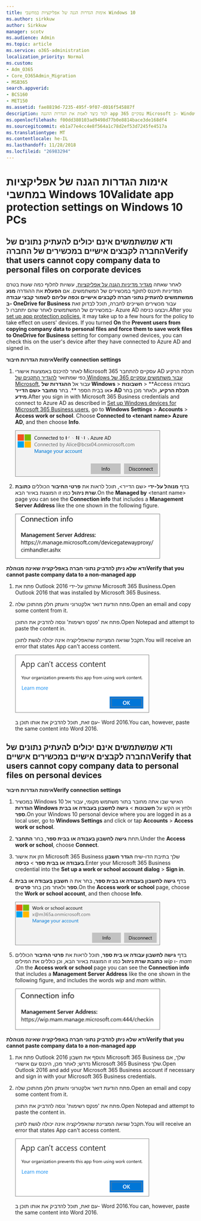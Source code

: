 ```yaml
---
title: אימות הגדרות הגנה של אפליקציות במחשבי Windows 10
ms.author: sirkkuw
author: Sirkkuw
manager: scotv
ms.audience: Admin
ms.topic: article
ms.service: o365-administration
localization_priority: Normal
ms.custom:
- Adm_O365
- Core_O365Admin_Migration
- MSB365
search.appverid:
- BCS160
- MET150
ms.assetid: fae8819d-7235-495f-9f07-d016f545887f
description: למד כיצד לאמת את הגדרות ההגנה app עסקיים 365 Microsoft ב- Windows 10 התקנים.
ms.openlocfilehash: f00dd380103ad9498d77b0e8814bace3de168df4
ms.sourcegitcommit: eb1a77e4cc4e8f564a1c78d2ef53d7245fe4517a
ms.translationtype: MT
ms.contentlocale: he-IL
ms.lasthandoff: 11/28/2018
ms.locfileid: "26983294"
---
```

# <a name="validate-app-protection-settings-on-windows-10-pcs"></a><span data-ttu-id="90fa8-103">אימות הגדרות הגנה של אפליקציות במחשבי Windows 10</span><span class="sxs-lookup"><span data-stu-id="90fa8-103">Validate app protection settings on Windows 10 PCs</span></span>

## <a name="verify-that-users-cannot-copy-company-data-to-personal-files-on-corporate-devices"></a><span data-ttu-id="90fa8-104">ודא שמשתמשים אינם יכולים להעתיק נתונים של החברה לקבצים אישיים במכשירים של החברה</span><span class="sxs-lookup"><span data-stu-id="90fa8-104">Verify that users cannot copy company data to personal files on corporate devices</span></span>

<span data-ttu-id="90fa8-p101">לאחר שאתה [מגדיר מדיניות הגנה על אפליקציות](protection-settings-for-windows-10-devices.md), עשויות לחלוף כמה שעות בטרם המדיניות תיכנס לתוקף במכשירים של המשתמשים. אם **הפעלת** את ההגדרה **מנע ממשתמשים להעתיק נתוני חברה לקבצים אישיים וכפה עליהם לשמור קבצי עבודה ב- OneDrive for Business** עבור מכשירים השייכים לחברה, תוכל לבדוק זאת במכשירים של המשתמשים לאחר שהם יתחברו ל- Azure AD ויבצעו כניסה.</span><span class="sxs-lookup"><span data-stu-id="90fa8-p101">After you [set up app protection policies](protection-settings-for-windows-10-devices.md), it may take up to a few hours for the policy to take effect on users' devices. If you turned **On** the **Prevent users from copying company data to personal files and force them to save work files to OneDrive for Business** setting for company owned devices, you can check this on the user's device after they have connected to Azure AD and signed in.</span></span> 
  
 <span data-ttu-id="90fa8-107">**אימות הגדרות חיבור**</span><span class="sxs-lookup"><span data-stu-id="90fa8-107">**Verify connection settings**</span></span>
  
1. <span data-ttu-id="90fa8-p102">לאחר להיכנס באמצעות אישורי Microsoft 365 עסקיים להתחבר AD תכלת הרקיע כפי שמתואר [להגדיר התקנים של Windows עבור משתמשים עסקיים 365 של Microsoft](set-up-windows-devices.md), עבור אל **ההגדרות של Windows** \> **חשבונות** \> \*\*Access בעבודה או בבית הספר \*\*. בחר **מחובר \<שם הדייר\> AD תכלת הרקיע**, ולאחר מכן בחר **מידע**.</span><span class="sxs-lookup"><span data-stu-id="90fa8-p102">After you sign in with Microsoft 365 Business credentials and connect to Azure AD as described in [Set up Windows devices for Microsoft 365 Business users](set-up-windows-devices.md), go to **Windows Settings** \> **Accounts** \> **Access work or school**. Choose **Connected to \<tenant name\> Azure AD**, and then choose **Info**.</span></span>
    
    ![Click or tap Info on the Connected to Azure AD dialog.](media/a36ede2b-d1a0-4d4e-8ea7-af39b4b63890.png)
  
2. <span data-ttu-id="90fa8-111">בדף **מנוהל על-ידי** \<שם הדייר\>, תוכל לראות את **פרטי החיבור** הכוללים **כתובת שרת ניהול** כמו זו המוצגת באיור הבא.</span><span class="sxs-lookup"><span data-stu-id="90fa8-111">On the **Managed by** \<tenant name\> page you can see the **Connection info** that includes a **Management Server Address** like the one shown in the following figure.</span></span> 
    
    ![Managed by page shows connection info of the device manager URL.](media/47515a8e-2d0c-4bea-99f0-6b2545b88a11.png)
  
 <span data-ttu-id="90fa8-113">**ודא שלא ניתן להדביק נתוני חברה באפליקציה שאינה מנוהלת**</span><span class="sxs-lookup"><span data-stu-id="90fa8-113">**Verify that you cannot paste company data to a non-managed app**</span></span>
  
1. <span data-ttu-id="90fa8-114">פתח את Outlook 2016 שהותקן על-ידי Microsoft 365 Business.</span><span class="sxs-lookup"><span data-stu-id="90fa8-114">Open Outlook 2016 that was installed by Microsoft 365 Business.</span></span>
    
2. <span data-ttu-id="90fa8-115">פתח הודעת דואר אלקטרוני והעתק חלק מהתוכן שלה.</span><span class="sxs-lookup"><span data-stu-id="90fa8-115">Open an email and copy some content from it.</span></span>
    
    <span data-ttu-id="90fa8-116">פתח את 'פנקס רשימות' ונסה להדביק את התוכן.</span><span class="sxs-lookup"><span data-stu-id="90fa8-116">Open Notepad and attempt to paste the content in.</span></span>
    
    <span data-ttu-id="90fa8-117">תקבל שגיאה המציינת שהאפליקציה אינה יכולה לגשת לתוכן.</span><span class="sxs-lookup"><span data-stu-id="90fa8-117">You will receive an error that states App can't access content.</span></span>
    
    ![A dialog that states app can't access content when you paste into an unmanaged app.](media/5e82b154-cf2f-43c8-ae80-b45d8ad80e56.png)
  
    <span data-ttu-id="90fa8-119">עם זאת, תוכל להדביק את אותו תוכן ב- Word 2016.</span><span class="sxs-lookup"><span data-stu-id="90fa8-119">You can, however, paste the same content into Word 2016.</span></span>
    
## <a name="verify-that-users-cannot-copy-company-data-to-personal-files-on-personal-devices"></a><span data-ttu-id="90fa8-120">ודא שמשתמשים אינם יכולים להעתיק נתונים של החברה לקבצים אישיים במכשירים אישיים</span><span class="sxs-lookup"><span data-stu-id="90fa8-120">Verify that users cannot copy company data to personal files on personal devices</span></span>

 <span data-ttu-id="90fa8-121">**אימות הגדרות חיבור**</span><span class="sxs-lookup"><span data-stu-id="90fa8-121">**Verify connection settings**</span></span>
  
1. <span data-ttu-id="90fa8-122">במכשיר Windows 10 האישי שבו אתה מחובר בתור משתמש מקומי, עבור אל **הגדרות Windows** ולחץ או הקש על **חשבונות** \> **גישה לחשבון בעבודה או בבית ספר**.</span><span class="sxs-lookup"><span data-stu-id="90fa8-122">On your Windows 10 personal device where you are logged in as a local user, go to **Windows Settings** and click or tap **Accounts** \> **Access work or school**.</span></span>
    
2. <span data-ttu-id="90fa8-123">תחת **גישה לחשבון בעבודה או בבית ספר**, בחר **התחבר**.</span><span class="sxs-lookup"><span data-stu-id="90fa8-123">Under the **Access work or school**, choose **Connect**.</span></span>
    
3. <span data-ttu-id="90fa8-124">הזן את אישור Microsoft 365 Business שלך בתיבת הדו-שיח **הגדר חשבון בעבודה או בבית ספר** \> **כניסה**.</span><span class="sxs-lookup"><span data-stu-id="90fa8-124">Enter your Microsoft 365 Business credential into the **Set up a work or school account dialog** \> **Sign in**.</span></span>
    
4. <span data-ttu-id="90fa8-125">בדף **גישה לחשבון בעבודה או בבית ספר**, בחר את ה **חשבון בעבודה או בבית ספר** ולאחר מכן בחר **פרטים**.</span><span class="sxs-lookup"><span data-stu-id="90fa8-125">On the **Access work or school** page, choose the **Work or school account**, and then choose **Info**.</span></span>
    
    ![Click or tap Info on the Work or school account dalog.](media/63bd8b32-cb32-4afa-8ce0-6070ac403abc.png)
  
5. <span data-ttu-id="90fa8-127">בדף **גישה לחשבון עבודה או בית ספר**, תוכל לראות את **פרטי החיבור** הכוללים **כתובת שרת ניהול** כמו זו המוצגת באיור הבא, וכן כוללים את המילים  *wip*  ו-  *mam*  .</span><span class="sxs-lookup"><span data-stu-id="90fa8-127">On the **Access work or school** page you can see the **Connection info** that includes a **Management Server Address** like the one shown in the following figure, and includes the words  *wip*  and  *mam*  within.</span></span> 
    
    ![Managed by page shows connection info URL that includes the words mam and wpi.](media/abd4eaf4-44fa-4538-a3e8-1e0d331dfe1e.png)
  
 <span data-ttu-id="90fa8-129">**ודא שלא ניתן להדביק נתוני חברה באפליקציה שאינה מנוהלת**</span><span class="sxs-lookup"><span data-stu-id="90fa8-129">**Verify that you cannot paste company data to a non-managed app**</span></span>
  
1. <span data-ttu-id="90fa8-130">פתח את Outlook 2016 והוסף את חשבון Microsoft 365 Business שלך, אם נדרש; לאחר מכן, היכנס עם אישורי Microsoft 365 Business שלך.</span><span class="sxs-lookup"><span data-stu-id="90fa8-130">Open Outlook 2016 and add your Microsoft 365 Business account if necessary and sign in with your Microsoft 365 Business credentials.</span></span>
    
2. <span data-ttu-id="90fa8-131">פתח הודעת דואר אלקטרוני והעתק חלק מהתוכן שלה.</span><span class="sxs-lookup"><span data-stu-id="90fa8-131">Open an email and copy some content from it.</span></span>
    
    <span data-ttu-id="90fa8-132">פתח את 'פנקס רשימות' ונסה להדביק את התוכן.</span><span class="sxs-lookup"><span data-stu-id="90fa8-132">Open Notepad and attempt to paste the content in.</span></span>
    
    <span data-ttu-id="90fa8-133">תקבל שגיאה המציינת שהאפליקציה אינה יכולה לגשת לתוכן.</span><span class="sxs-lookup"><span data-stu-id="90fa8-133">You will receive an error that states App can't access content.</span></span>
    
    ![A dialog that states app can't access content when you paste into an unmanaged app.](media/5e82b154-cf2f-43c8-ae80-b45d8ad80e56.png)
  
    <span data-ttu-id="90fa8-135">עם זאת, תוכל להדביק את אותו תוכן ב- Word 2016.</span><span class="sxs-lookup"><span data-stu-id="90fa8-135">You can, however, paste the same content into Word 2016.</span></span>
    

